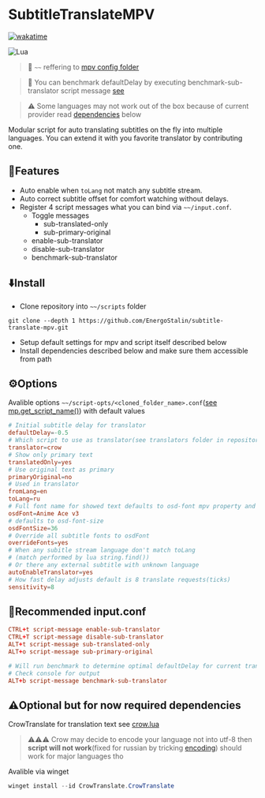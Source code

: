 # SubtitleTranslateMPV
[![wakatime](https://wakatime.com/badge/user/e95ece5f-54ed-4ef2-9ff3-b88a5a8bfc5c/project/018c75c5-8ed3-419b-bcee-46019d97f66a.svg)](https://wakatime.com/badge/user/e95ece5f-54ed-4ef2-9ff3-b88a5a8bfc5c/project/018c75c5-8ed3-419b-bcee-46019d97f66a)

![Lua](https://img.shields.io/badge/lua-%232C2D72.svg?style=for-the-badge&logo=lua&logoColor=white)

> :memo:
> `~~` reffering to [mpv config folder](https://mpv.io/manual/stable/#script-location)

> :memo: You can benchmark defaultDelay by executing benchmark-sub-translator script message [see](#receiptrecommended-inputconf)

> :warning: Some languages may not work out of the box because of current provider read [dependencies](#warningoptional-but-for-now-required-dependencies) below

Modular script for auto translating subtitles on the fly into multiple languages.
You can extend it with you favorite translator by contributing one.
## :herb:Features
- Auto enable when `toLang` not match any subtitle stream.
- Auto correct subtitle offset for comfort watching without delays.
- Register 4 script messages what you can bind via `~~/input.conf`.
    - Toggle messages
        - sub-translated-only
        - sub-primary-original
    - enable-sub-translator
    - disable-sub-translator
    - benchmark-sub-translator

## :arrow_down:Install
- Clone repository into `~~/scripts` folder
```
git clone --depth 1 https://github.com/EnergoStalin/subtitle-translate-mpv.git
```
- Setup default settings for mpv and script itself described below
- Install dependencies described below and make sure them accessible from path

## :gear:Options
Avalible options `~~/script-opts/<cloned_folder_name>.conf`([see mp.get_script_name()](https://mpv.io/manual/stable/#lua-scripting-mp-get-script-name())) with default values
```conf
# Initial subtitle delay for translator
defaultDelay=-0.5
# Which script to use as translator(see translators folder in repository)
translator=crow
# Show only primary text
translatedOnly=yes
# Use original text as primary
primaryOriginal=no
# Used in translator
fromLang=en
toLang=ru
# Full font name for showed text defaults to osd-font mpv property and can be omitted
osdFont=Anime Ace v3
# defaults to osd-font-size
osdFontSize=36
# Override all subtitle fonts to osdFont
overrideFonts=yes
# When any subitle stream language don't match toLang
# (match performed by lua string.find())
# Or there any external subtitle with unknown language
autoEnableTranslator=yes
# How fast delay adjusts default is 8 translate requests(ticks)
sensitivity=8
```
## :receipt:Recommended input.conf
```conf
CTRL+t script-message enable-sub-translator
CTRL+T script-message disable-sub-translator
ALT+t script-message sub-translated-only
ALT+o script-message sub-primary-original

# Will run benchmark to determine optimal defaultDelay for current translator
# Check console for output
ALT+b script-message benchmark-sub-translator
```
## :warning:Optional but for now required dependencies
CrowTranslate for translation text see [crow.lua](https://github.com/EnergoStalin/subutils-mpv/blob/master/modules/translators/crow.lua)
> :warning::warning::warning: Crow may decide to encode your language not into utf-8 then **script will not work**(fixed for russian by tricking [encoding](https://github.com/EnergoStalin/subtitle-translate-mpv/blob/master/modules/translators/encodings/auto.lua)) should work for major languages tho

Avalible via winget
```powershell
winget install --id CrowTranslate.CrowTranslate
```
